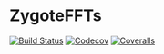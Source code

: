 # ZygoteFFTs

[![Build Status](https://travis-ci.com/dsweber2/ZygoteFFTs.jl.svg?branch=master)](https://travis-ci.com/dsweber2/ZygoteFFTs.jl)
[![Codecov](https://codecov.io/gh/dsweber2/ZygoteFFTs.jl/branch/master/graph/badge.svg)](https://codecov.io/gh/dsweber2/ZygoteFFTs.jl)
[![Coveralls](https://coveralls.io/repos/github/dsweber2/ZygoteFFTs.jl/badge.svg?branch=master)](https://coveralls.io/github/dsweber2/ZygoteFFTs.jl?branch=master)
